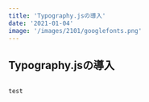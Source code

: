 ```yaml
---
title: 'Typography.jsの導入'
date: '2021-01-04'
image: '/images/2101/googlefonts.png'
---
```



## Typography.jsの導入

```javascript

test
```